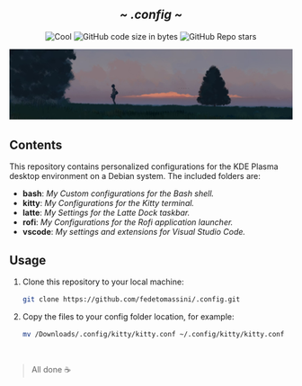 <div align="center">
  <h2><em>~ .config ~</em></h2>
</div>

<div align="center">

![Cool](https://img.shields.io/badge/Cool-Affirmative-da696f?style=for-the-badge&labelColor=111418)
![GitHub code size in bytes](https://img.shields.io/github/languages/code-size/fedetomassini/.config?color=e1b56a&style=for-the-badge&labelColor=111418)
![GitHub Repo stars](https://img.shields.io/github/stars/fedetomassini/.config?color=74be88&style=for-the-badge&labelColor=111418)

</div>

<p align="center">
    <img src='https://raw.githubusercontent.com/fedetomassini/.config/main/assets/image.jpeg'>
</p>

## Contents

This repository contains personalized configurations for the KDE Plasma desktop environment on a Debian system. The included folders are:

- **bash**: *My Custom configurations for the Bash shell.*
- **kitty**: *My Configurations for the Kitty terminal.*
- **latte**: *My Settings for the Latte Dock taskbar.*
- **rofi**: *My Configurations for the Rofi application launcher.*
- **vscode**: *My settings and extensions for Visual Studio Code.*

## Usage

1. Clone this repository to your local machine:

   ```bash
   git clone https://github.com/fedetomassini/.config.git
   ```

2. Copy the files to your config folder location, for example:

   ```bash
   mv /Downloads/.config/kitty/kitty.conf ~/.config/kitty/kitty.conf
   ```

&nbsp;

> All done :coffee:
